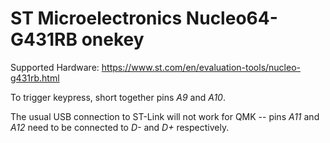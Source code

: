 # ST Microelectronics Nucleo64-G431RB onekey

Supported Hardware: <https://www.st.com/en/evaluation-tools/nucleo-g431rb.html>

To trigger keypress, short together pins *A9* and *A10*.

The usual USB connection to ST-Link will not work for QMK -- pins *A11* and *A12* need to be connected to *D-* and *D+* respectively.
